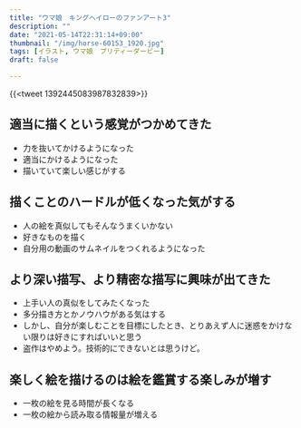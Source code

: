 ```yaml
---
title: "ウマ娘　キングヘイローのファンアート3"
description: ""
date: "2021-05-14T22:31:14+09:00"
thumbnail: "/img/horse-60153_1920.jpg"
tags: [イラスト, ウマ娘　プリティーダービー]
draft: false

---
```

{{<tweet 1392445083987832839>}}
## 適当に描くという感覚がつかめてきた
- 力を抜いてかけるようになった
- 適当にかけるようになった
- 描いていて楽しい感じがする

## 描くことのハードルが低くなった気がする
- 人の絵を真似してもそんなうまくいかない
- 好きなものを描く
- 自分用の動画のサムネイルをつくれるようになった

## より深い描写、より精密な描写に興味が出てきた
- 上手い人の真似をしてみたくなった
- 多分描き方とかノウハウがある気はする
- しかし、自分が楽しむことを目標にしたとき、とりあえず人に迷惑をかけない限りは好きにすればいいと思う
- 盗作はやめよう。技術的にできないとは思うけど。

## 楽しく絵を描けるのは絵を鑑賞する楽しみが増す
- 一枚の絵を見る時間が長くなる
- 一枚の絵から読み取る情報量が増える

